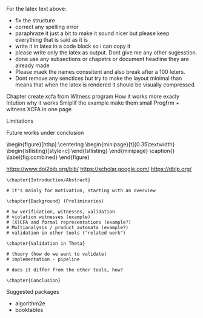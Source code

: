 For the latex text above:
- fix the structure
- correct any spelling error
- paraphraze it just a bit to make it sound nicer but please keep everything that is said as it is
- write it in latex in a code block so i can copy it
- please write only the latex as output. Dont give me any other sugesstion.
- done use any subsections or chapetrs or document headline they are already made
- Please maek the names conssitent and also break after a 100 leters. 
- Dont remove any senctices but try to make the layout minimal than means that 
when the latex is rendered it should be visually compressed.

Chapter create xcfa from Witness program
How it works more exacly Intution why it works
Smiplif the example make them small
Progfrm + witness XCFA in one page

Limitations 

Future works under conclusion

\begin{figure}[htbp]
  \centering
  \begin{minipage}[t]{0.35\textwidth}
    \begin{lstlisting}[style=c]
    \end{lstlisting}
    \end{minipage}
  \caption{}
  \label{fig:combined}
\end{figure}



https://www.doi2bib.org/bib/
https://scholar.google.com/
https://dblp.org/

```
\chapter{Introduction/Abstract}

# it's mainly for motivation, starting with an overview

\chapter{Background} (Preliminaries)

# Sw verification, witnesses, validation
# violation witnesses (example)
# (X)CFA and formal representations (example?)
# Multianalysis / product automata (example?)
# validation in other tools ("related work")

\chapter{Validation in Theta}

# theory (how do we want to validate)
# implementation - pipeline

# does it differ from the other tools, how?

\chapter{Conclusion}
```

Suggested packages
- algorithm2e
- booktables
